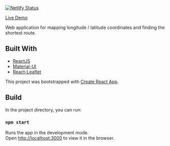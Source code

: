 [![Netlify Status](https://api.netlify.com/api/v1/badges/dcb0fe53-00bb-4681-b4dc-a709d8c51daf/deploy-status)](https://app.netlify.com/sites/jack-visser-porfolio/deploys)

[Live Demo](https://www.jackvisser.com/TripPlanner) 

Web application for mapping longitude / latitude coordinates and finding the shortest route.

## Built With
* [ReactJS](https://reactjs.org/)
* [Material-UI](https://material-ui.com/)
* [React-Leaflet](https://react-leaflet.js.org/)

This project was bootstrapped with [Create React App](https://github.com/facebook/create-react-app).

## Build

In the project directory, you can run:

### `npm start`

Runs the app in the development mode.<br />
Open [http://localhost:3000](http://localhost:3000) to view it in the browser.

